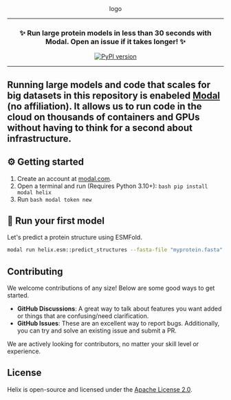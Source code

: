 <div align="center">
logo
<hr>

### **✨ Run large protein models in less than 30 seconds with Modal. Open an issue if it takes longer! ✨**
[![PyPI version](https://badge.fury.io/py/helix.svg)](https://badge.fury.io/py/helix)
</div>

---
Running large models and code that scales for big datasets in this repository is enabeled [Modal](https://modal.com) (no affiliation). It allows us to run code in the cloud on thousands of containers and GPUs without having to think for a second about infrastructure.
---
## ⚙️ Getting started

1. Create an account at [modal.com](https://modal.com).
3. Open a terminal and run (Requires Python 3.10+): ```bash pip install modal helix```
4. Run ```bash modal token new```

## 🧬 Run your first model

Let's predict a protein structure using ESMFold.

```bash
modal run helix.esm::predict_structures --fasta-file "myprotein.fasta"
```

## Contributing

We welcome contributions of any size! Below are some good ways to get started.

-   **GitHub Discussions**: A great way to talk about features you want added or things that are confusing/need clarification.
-   **GitHub Issues**: These are an excellent way to report bugs. Additionally, you can try and solve an existing issue and submit a PR.

We are actively looking for contributors, no matter your skill level or experience.

## License

Helix is open-source and licensed under the [Apache License 2.0](LICENSE).
